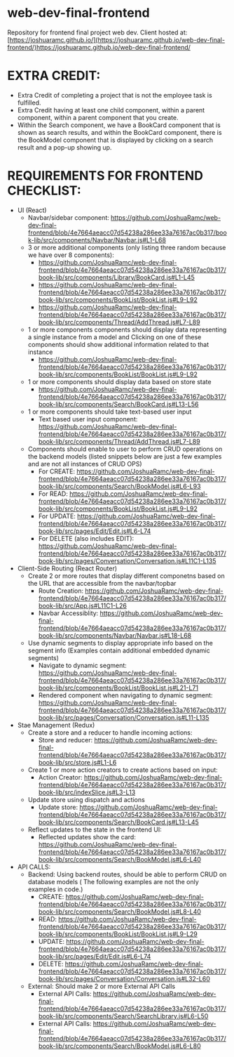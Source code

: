# web-dev-final-frontend
Repository for frontend final project web dev. 
Client hosted at: [https://joshuaramc.github.io/](https://joshuaramc.github.io/web-dev-final-frontend/)https://joshuaramc.github.io/web-dev-final-frontend/
# EXTRA CREDIT: 
* Extra Credit of completing a project that is not the employee task is fulfilled.
* Extra Credit having at least one child component, within a parent component, within a parent component that you create.
 * Within the Search component, we have a BookCard component that is shown as search results, and within the BookCard component, there is the BookModel component that is displayed by clicking on a search result and a pop-up showing up.

# REQUIREMENTS FOR FRONTEND CHECKLIST: 
* UI (React)
  * Navbar/sidebar component: https://github.com/JoshuaRamc/web-dev-final-frontend/blob/4e7664aeacc07d54238a286ee33a76167ac0b317/book-lib/src/components/Navbar/Navbar.js#L1-L68
  * 3 or more additional components (only listing three random because we have over 8 components):
    * https://github.com/JoshuaRamc/web-dev-final-frontend/blob/4e7664aeacc07d54238a286ee33a76167ac0b317/book-lib/src/components/Library/BookCard.js#L1-L45
    * https://github.com/JoshuaRamc/web-dev-final-frontend/blob/4e7664aeacc07d54238a286ee33a76167ac0b317/book-lib/src/components/BookList/BookList.js#L9-L92
    * https://github.com/JoshuaRamc/web-dev-final-frontend/blob/4e7664aeacc07d54238a286ee33a76167ac0b317/book-lib/src/components/Thread/AddThread.js#L7-L89
  * 1 or more components components should display data representing a single instance from a model and Clicking on one of these components should show additional information related to that instance
    * https://github.com/JoshuaRamc/web-dev-final-frontend/blob/4e7664aeacc07d54238a286ee33a76167ac0b317/book-lib/src/components/BookList/BookList.js#L9-L92
  * 1 or more components should display data based on store state
    * https://github.com/JoshuaRamc/web-dev-final-frontend/blob/4e7664aeacc07d54238a286ee33a76167ac0b317/book-lib/src/components/Search/BookCard.js#L13-L56
  * 1 or more components should take text-based user input
    * Text based user input component: https://github.com/JoshuaRamc/web-dev-final-frontend/blob/4e7664aeacc07d54238a286ee33a76167ac0b317/book-lib/src/components/Thread/AddThread.js#L7-L89
  * Components should enable to user to perform CRUD operations on the backend models (listed snippets below are just a few examples and are not all instances of CRUD OPS)
    * For CREATE: https://github.com/JoshuaRamc/web-dev-final-frontend/blob/4e7664aeacc07d54238a286ee33a76167ac0b317/book-lib/src/components/Search/BookModel.js#L6-L93
    * For READ: https://github.com/JoshuaRamc/web-dev-final-frontend/blob/4e7664aeacc07d54238a286ee33a76167ac0b317/book-lib/src/components/BookList/BookList.js#L9-L92
    * For UPDATE: https://github.com/JoshuaRamc/web-dev-final-frontend/blob/4e7664aeacc07d54238a286ee33a76167ac0b317/book-lib/src/pages/Edit/Edit.js#L6-L74
    * For DELETE (also includes EDIT): https://github.com/JoshuaRamc/web-dev-final-frontend/blob/4e7664aeacc07d54238a286ee33a76167ac0b317/book-lib/src/pages/Conversation/Conversation.js#L11C1-L135
* Client-Side Routing (React Router)
  * Create 2 or more routes that display different componetns based on the URL that are accessible from the navbar/topbar
    * Route Creation: https://github.com/JoshuaRamc/web-dev-final-frontend/blob/4e7664aeacc07d54238a286ee33a76167ac0b317/book-lib/src/App.js#L11C1-L26
    * Navbar Accessiblity: https://github.com/JoshuaRamc/web-dev-final-frontend/blob/4e7664aeacc07d54238a286ee33a76167ac0b317/book-lib/src/components/Navbar/Navbar.js#L18-L68
  * Use dynamic segments to display appropriate info based on the segment info (Examples contain additional embedded dynamic segments)
    * Navigate to dynamic segment: https://github.com/JoshuaRamc/web-dev-final-frontend/blob/4e7664aeacc07d54238a286ee33a76167ac0b317/book-lib/src/components/BookList/BookList.js#L21-L71
    * Rendered component when navigating to dynamic segment: https://github.com/JoshuaRamc/web-dev-final-frontend/blob/4e7664aeacc07d54238a286ee33a76167ac0b317/book-lib/src/pages/Conversation/Conversation.js#L11-L135
* Stae Management (Redux)
  * Create a store and a reducer to handle incoming actions:
    * Store and reducer: https://github.com/JoshuaRamc/web-dev-final-frontend/blob/4e7664aeacc07d54238a286ee33a76167ac0b317/book-lib/src/store.js#L1-L6
  * Create 1 or more action creators to create actions based on input:
    * Action Creator: https://github.com/JoshuaRamc/web-dev-final-frontend/blob/4e7664aeacc07d54238a286ee33a76167ac0b317/book-lib/src/indexSlice.js#L3-L13
  * Update store using dispatch and actions
    * Update store: https://github.com/JoshuaRamc/web-dev-final-frontend/blob/4e7664aeacc07d54238a286ee33a76167ac0b317/book-lib/src/components/Search/BookCard.js#L13-L45
  * Reflect updates to the state in the frontend UI:
    * Reflected updates show the card: https://github.com/JoshuaRamc/web-dev-final-frontend/blob/4e7664aeacc07d54238a286ee33a76167ac0b317/book-lib/src/components/Search/BookModel.js#L6-L40
* API CALLS:
  * Backend: Using backend routes, should be able to perform CRUD on database models ( The following examples are not the only examples in code.)
    * CREATE: https://github.com/JoshuaRamc/web-dev-final-frontend/blob/4e7664aeacc07d54238a286ee33a76167ac0b317/book-lib/src/components/Search/BookModel.js#L8-L40
    * READ: https://github.com/JoshuaRamc/web-dev-final-frontend/blob/4e7664aeacc07d54238a286ee33a76167ac0b317/book-lib/src/components/BookList/BookList.js#L9-L29
    * UPDATE: https://github.com/JoshuaRamc/web-dev-final-frontend/blob/4e7664aeacc07d54238a286ee33a76167ac0b317/book-lib/src/pages/Edit/Edit.js#L6-L74
    * DELETE: https://github.com/JoshuaRamc/web-dev-final-frontend/blob/4e7664aeacc07d54238a286ee33a76167ac0b317/book-lib/src/pages/Conversation/Conversation.js#L32-L60
  * External: Should make 2 or more External API Calls
    * External API Calls: https://github.com/JoshuaRamc/web-dev-final-frontend/blob/4e7664aeacc07d54238a286ee33a76167ac0b317/book-lib/src/components/Search/SearchLibrary.js#L6-L50
    * External API Calls: https://github.com/JoshuaRamc/web-dev-final-frontend/blob/4e7664aeacc07d54238a286ee33a76167ac0b317/book-lib/src/components/Search/BookModel.js#L6-L80
